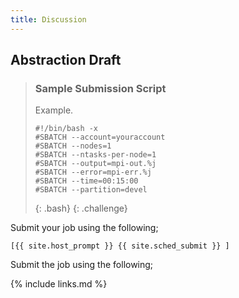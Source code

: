 ```yaml
---
title: Discussion
---
```

## Abstraction Draft

>### Sample Submission Script
>
> Example.
>
>```
>#!/bin/bash -x
>#SBATCH --account=youraccount
>#SBATCH --nodes=1
>#SBATCH --ntasks-per-node=1
>#SBATCH --output=mpi-out.%j
>#SBATCH --error=mpi-err.%j
>#SBATCH --time=00:15:00
>#SBATCH --partition=devel
>```
>
>{: .bash}
{: .challenge}

Submit your job using the following; 

```
[{{ site.host_prompt }} {{ site.sched_submit }} ]
```

Submit the job using the following;

>
>
>

{% include links.md %}
